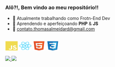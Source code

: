 ### Alô?!, Bem vindo ao meu repositório!! 

- 🔭 Atualmente trabalhando como Frotn-End Dev
- 🌱 Aprendendo e aperfeiçoando <b>PHP</b> & <b>JS</b>
- 📩 contato.thomasalmeidard@gmail.com

<div style="display: inline_block"><br>
  <img align="center" alt="Rafa-Js" height="30" width="40" src="https://raw.githubusercontent.com/devicons/devicon/master/icons/javascript/javascript-plain.svg">
  <img align="center" alt="Rafa-React" height="30" width="40" src="https://raw.githubusercontent.com/devicons/devicon/master/icons/react/react-original.svg">
  <img align="center" alt="Rafa-HTML" height="30" width="40" src="https://raw.githubusercontent.com/devicons/devicon/master/icons/html5/html5-original.svg">
  <img align="center" alt="Rafa-CSS" height="30" width="40" src="https://raw.githubusercontent.com/devicons/devicon/master/icons/css3/css3-original.svg">
</div>
  
  <br>
  
<div>
  <a href="https://github.com/thomalmeidard">
  <img height="180em" src="https://github-readme-stats.vercel.app/api?username=thomalmeidard&show_icons=true&theme=tokyonight&include_all_commits=true&count_private=true"/>
  <img height="180em" src="https://github-readme-stats.vercel.app/api/top-langs/?username=thomalmeidard&layout=compact&langs_count=7&theme=tokyonight"/> 
</div>
  

